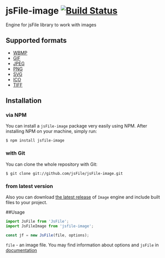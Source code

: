 # jsFile-image [![Build Status](https://secure.travis-ci.org/jsFile/jsFile-image.png?branch=master)](https://travis-ci.org/jsFile/jsFile-image)
Engine for jsFile library to work with images




## Supported formats
* [WBMP](https://en.wikipedia.org/wiki/Wireless_Application_Protocol_Bitmap_Format)
* [GIF](https://en.wikipedia.org/wiki/GIF)
* [JPEG](https://en.wikipedia.org/wiki/JPEG)
* [PNG](https://en.wikipedia.org/wiki/Portable_Network_Graphics)
* [SVG](https://en.wikipedia.org/wiki/Scalable_Vector_Graphics)
* [ICO](https://en.wikipedia.org/wiki/ICO_(file_format))
* [TIFF](https://en.wikipedia.org/wiki/Tagged_Image_File_Format)




## Installation
### via NPM

You can install a <code>jsFile-image</code> package very easily using NPM. After
installing NPM on your machine, simply run:
````
$ npm install jsfile-image
````

### with Git

You can clone the whole repository with Git:
````
$ git clone git://github.com/jsFile/jsFile-image.git
````

### from latest version

Also you can download [the latest release](https://github.com/jsFile/jsFile-image/tree/master/dist) of `Image` engine and include built files to your project.




##Usage
````js
import JsFile from 'JsFile';
import JsFileImage from 'jsfile-image';

const jf = new JsFile(file, options);
````
`file` - an image file. You may find information about options and `jsFile` in [documentation](https://github.com/jsFile/jsFile#installation)
